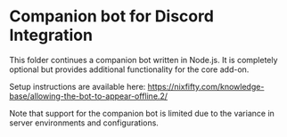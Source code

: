 # Companion bot for Discord Integration

This folder continues a companion bot written in Node.js. It is completely optional but provides additional functionality for the core add-on.

Setup instructions are available here: https://nixfifty.com/knowledge-base/allowing-the-bot-to-appear-offline.2/

Note that support for the companion bot is limited due to the variance in server environments and configurations.